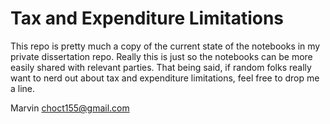 Tax and Expenditure Limitations
===============================

This repo is pretty much a copy of the current state of the notebooks in my private dissertation repo. Really this is just so the notebooks can be more easily shared with relevant parties.  That being said, if random folks really want to nerd out about tax and expenditure limitations, feel free to drop me a line.

Marvin
choct155@gmail.com
